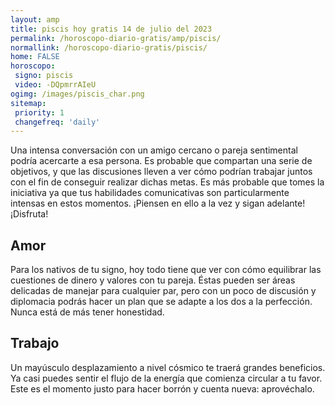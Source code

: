 ```yaml
---
layout: amp
title: piscis hoy gratis 14 de julio del 2023 
permalink: /horoscopo-diario-gratis/amp/piscis/
normallink: /horoscopo-diario-gratis/piscis/
home: FALSE
horoscopo:
 signo: piscis
 video: -DQpmrrAIeU
ogimg: /images/piscis_char.png
sitemap:
 priority: 1
 changefreq: 'daily'
---
```



Una intensa conversación con un amigo cercano o pareja sentimental podría acercarte a esa persona. Es probable que compartan una serie de objetivos, y que las discusiones lleven a ver cómo podrían trabajar juntos con el fin de conseguir realizar dichas metas. Es más probable que tomes la iniciativa ya que tus habilidades comunicativas son particularmente intensas en estos momentos. ¡Piensen en ello a la vez y sigan adelante! ¡Disfruta!

## Amor

Para los nativos de tu signo, hoy todo tiene que ver con cómo equilibrar las cuestiones de dinero y valores con tu pareja. Éstas pueden ser áreas delicadas de manejar para cualquier par, pero con un poco de discusión y diplomacia podrás hacer un plan que se adapte a los dos a la perfección. Nunca está de más tener honestidad.

## Trabajo

Un mayúsculo desplazamiento a nivel cósmico te traerá grandes beneficios. Ya casi puedes sentir el flujo de la energía que comienza circular a tu favor. Este es el momento justo para hacer borrón y cuenta nueva: aprovéchalo.